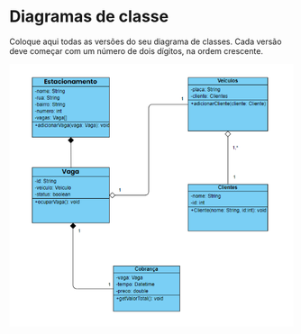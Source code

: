 # Diagramas de classe
Coloque aqui todas as versões do seu diagrama de classes. Cada versão deve começar com um número de dois dígitos, na ordem crescente.

![Diagrama de Classe - Estacionamento](/docs/diagramas/DiagramaEstacionamento.png)
